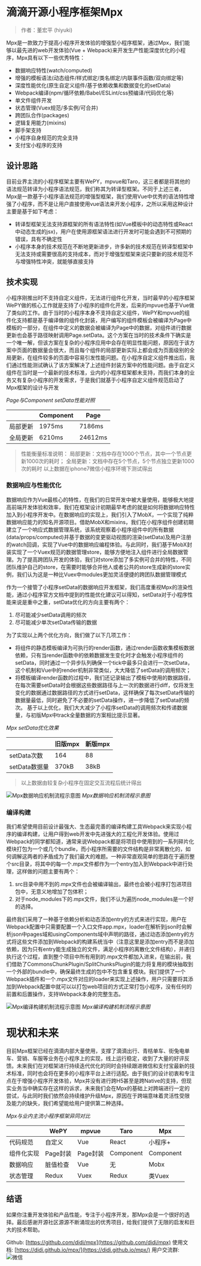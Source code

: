# 滴滴开源小程序框架Mpx

> 作者：董宏平 (hiyuki)

Mpx是一款致力于提高小程序开发体验的增强型小程序框架，通过Mpx，我们能够以最先进的web开发体验(Vue + Webpack)来开发生产性能深度优化的小程序，Mpx具有以下一些优秀特性：
* 数据响应特性(watch/computed)
* 增强的模板语法(动态组件/样式绑定/类名绑定/内联事件函数/双向绑定等)
* 深度性能优化(原生自定义组件/基于依赖收集和数据变化的setData)
* Webpack编译(npm/循环依赖/Babel/ESLint/css预编译/代码优化等)
* 单文件组件开发
* 状态管理(Vuex规范/多实例/可合并)
* 跨团队合作(packages)
* 逻辑复用能力(mixins)
* 脚手架支持
* 小程序自身规范的完全支持
* 支付宝小程序的支持

## 设计思路

目前业界主流的小程序框架主要有WePY，mpvue和Taro，这三者都是将其他的语法规范转译为小程序语法规范，我们称其为转译型框架。不同于上述三者，Mpx是一款基于小程序语法规范的增强型框架，我们使用Vue中优秀的语法特性增强了小程序，而不是让用户直接使用vue语法来开发小程序，之所以采用这种设计主要是基于如下考虑：
* 转译型框架无法支持源框架的所有语法特性(如Vue模板中的动态特性或React中动态生成的jsx)，用户在使用源框架语法进行开发时可能会遇到不可预期的错误，具有不确定性
* 小程序本身的技术规范在不断地更新进步，许多新的技术规范在转译型框架中无法支持或需要很高的支持成本，而对于增强型框架来说只要新的技术规范不与增强特性冲突，就能够直接支持

## 技术实现
小程序刚推出时不支持自定义组件，无法进行组件化开发，当时最早的小程序框架WePY做的核心工作就是支持了小程序的组件化开发，后来的mpvue也基于Vue做了类似的工作。由于当时的小程序本身不支持自定义组件，WePY和mpvue的组件化支持都是基于编译做的组件化封装，用户编写的组件模板会被编译为Page中模板的一部分，在组件中定义的数据会被编译为Page中的数据，对组件进行数据更新也会基于路径映射调用Page.setData。这个方案在当时的技术条件下确实是一个唯一解，但该方案在复杂的小程序应用中会存在明显性能问题，原因在于该方案中页面的数据量会很大，而且每个组件的局部更新实际上都会成为页面级别的全局更新，在组件较多的页面中容易引发性能问题。在小程序自定义组件推出后，我们通过性能测试确认了该方案解决了上述组件封装方案中的性能问题。由于自定义组件在当时是一个最新的技术标准，业内的小程序框架都未支持，而我们本身的业务又有复杂小程序的开发需求，于是我们就基于小程序自定义组件规范启动了Mpx框架的设计与开发

*Page与Component setData性能对照*

| |Component|Page|
|---|----------|----- |
|局部更新|1975ms|7186ms|
|全局更新|6210ms|24612ms|
> 性能衡量标准说明：
局部更新：文档中存在1000个节点，其中一个节点更新1000次的耗时；
全局更新：文档中存在5个节点，5个节点独立更新1000次的耗时
以上数据在iphone7微信小程序环境下测试得出

### 数据响应与性能优化
数据响应作为Vue最核心的特性，在我们的日常开发中被大量使用，能够极大地提高前端开发体验和效率，我们在框架设计初期最早考虑的就是如何将数据响应特性加入到小程序开发中。在数据响应的实现上，我们引入了MobX，一个实现了纯粹数据响应能力的知名开源项目。借助MobX和mixins，我们在小程序组件创建初期建立了一个响应式数据管理系统，该系统观察着小程序组件中的所有数据(data/props/computed)并基于数据的变更驱动视图的渲染(setData)及用户注册的watch回调，实现了Vue中的数据响应编程体验。与此同时，我们基于MobX封装实现了一个Vuex规范的数据管理store，能够方便地注入组件进行全局数据管理。为了提高跨团队开发的体验，我们对store添加了多实例可合并的特性，不同团队维护自己的store，在需要时能够合并他人或者公共的store生成新的store实例，我们认为这是一种比Vuex中modules更加灵活便捷的跨团队数据管理模式

作为一个接管了小程序setData的数据响应开发框架，我们高度重视Mpx的渲染性能，通过小程序官方文档中提到的性能优化建议可以得知，setData对于小程序性能来说是重中之重，setData优化的方向主要有两个：
1. 尽可能减少setData调用的频次
2. 尽可能减少单次setData传输的数据

为了实现以上两个优化方向，我们做了以下几项工作：
* 将组件的静态模板编译为可执行的render函数，通过render函数收集模板数据依赖，只有当render函数中的依赖数据发生变化时才会触发小程序组件的setData，同时通过一个异步队列确保一个tick中最多只会进行一次setData，这个机制和Vue中的render机制非常类似，大大降低了setData的调用频次；
* 将模板编译render函数的过程中，我们还记录输出了模板中使用的数据路径，在每次需要setData时会根据这些数据路径与上一次的数据进行diff，仅将发生变化的数据通过数据路径的方式进行setData，这样确保了每次setData传输的数据量最低，同时避免了不必要的setData操作，进一步降低了setData的频次。
基于以上优化，我们大大减少了小程序setData的调用频次和传递数据量，与初版Mpx中track全量数据的方案相比提示显著。

*Mpx setData优化效果*

|   |旧版mpx|新版mpx|
|---|----|-----|
|setData次数	|164   	|88	|
|setData数据量	|370kB	|38kB|
> 以上数据由较复杂小程序在固定交互流程后统计得出

![Mpx数据响应机制流程示意图](https://dpubstatic.udache.com/static/dpubimg/4cb54489-b99d-4560-97aa-68f756730131.jpeg)
*Mpx数据响应机制流程示意图*

### 编译构建
我们希望使用目前设计最强大、生态最完善的编译构建工具Webpack来实现小程序的编译构建，让用户得到web开发中先进强大的工程化开发体验。使用过Webpack的同学都知道，通常来说Webpack都是将项目中使用到的一系列碎片化模块打包为一个或几个bundle，而小程序所需要的文件结构是非常离散化的，如何调解这两者的矛盾成为了我们最大的难题。一种非常直观简单的思路在于遍历整个src目录，将其中的每一个.mpx文件都作为一个entry加入到Webpack中进行处理，这样做的问题主要有两个：
1. src目录中用不到的.mpx文件也会被编译输出，最终也会被小程序打包进项目包中，无意义地增加了包体积；
2. 对于node_modules下的.mpx文件，我们不认为遍历node_modules是一个好的选择。

最终我们采用了一种基于依赖分析和动态添加entry的方式来进行实现，用户在Webpack配置中只需要配置一个入口文件app.mpx，loader在解析到json时会解析json中pages域和usingComponents域中声明的路径，通过动态添加entry的方式将这些文件添加到Webpack的构建系统当中（注意这里是添加entry而不是添加依赖，因为只有entry能生成独立的文件，满足小程序的离散化文件结构），并递归执行这个过程，直到整个项目中所有用到的.mpx文件都加入进来，在输出前，我们借助了CommonsChunkPlugin/SplitChunksPlugin的能力将复用的模块抽取到一个外部的bundle中，确保最终生成的包中不包含重复模块。我们提供了一个Webpack插件和一个.mpx文件对应的loader来实现上述操作，用户只需要将其添加到Webpack配置中就可以以打包web项目的方式正常打包小程序，没有任何的前置和后置操作，支持Webpack本身的完整生态。

![Mpx编译构建机制流程示意图](https://dpubstatic.udache.com/static/dpubimg/ce6d470c-0a4c-486e-a2f5-ad225c289832.jpeg)
*Mpx编译构建机制流程示意图*

# 现状和未来
目前Mpx框架已经在滴滴内部大量使用，支撑了滴滴出行、青桔单车、街兔电单车、营销、车服等业务在小程序上的实现，线上运行稳定，收到了大量的好评反馈。未来我们在对框架进行持续迭代优化的同时会持续跟进微信和支付宝最新的技术标准，同时也会将在更多的小程序平台上进行适配。由于我们的设计初衷和专注点在于增强小程序开发体验，Mpx并没有进行跨H5甚至是跨Native的支持，但现实业务当中确实存在这样的诉求，未来我们会在Mpx的基础上对跨端进行一定的尝试，与此同时我们依然会持续维护升级Mpx，原因在于跨端意味着灵活性受限及能力的缺失，我们希望能给用户提供第二种选择。

*Mpx与业内主流小程序框架异同对比*

|   |WePY|mpvue|Taro|Mpx|
|---|----|-----|----|---|
|代码规范	|自定义|	Vue	|React	|小程序+|
|组件化实现	|Page封装	|Page封装|	Component|	Component|
|数据响应|	脏值检查|	Vue|	无	|Mobx|
|状态管理|	Redux|	Vuex|	Redux|类Vuex|

## 结语
如果你注重开发体验和产品性能，专注于小程序开发，那Mpx会是一个很好的选择。最后感谢开源社区源源不断涌现出的优秀项目，给我们提供了无限的启发和巨大的技术帮助。

Github: [https://github.com/didi/mpx](https://github.com/didi/mpx)
使用文档: [https://didi.github.io/mpx/](https://didi.github.io/mpx/)
用户交流群:
![微信](https://dpubstatic.udache.com/static/dpubimg/at_XEnlFb0/WechatIMG1.jpeg)
